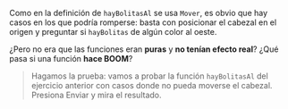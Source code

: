 Como en la definición de `hayBolitasAl` se usa `Mover`, es obvio que hay casos en los que podría romperse: basta con posicionar el cabezal en el origen y preguntar si `hayBolitas` de algún color al oeste.

¿Pero no era que las funciones eran **puras** y **no tenían efecto real**? ¿Qué pasa si una función **hace BOOM**?

> Hagamos la prueba: vamos a probar la función `hayBolitasAl` del ejercicio anterior con casos donde no pueda moverse el cabezal. Presiona Enviar y mira el resultado.